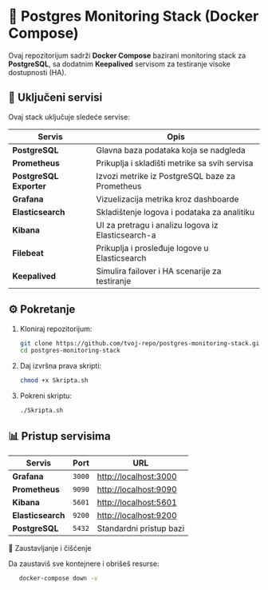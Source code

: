 # 🐘 Postgres Monitoring Stack (Docker Compose)

Ovaj repozitorijum sadrži **Docker Compose** bazirani monitoring stack za **PostgreSQL**, sa dodatnim **Keepalived** servisom za testiranje visoke dostupnosti (HA).

## 🧩 Uključeni servisi

Ovaj stack uključuje sledeće servise:

| Servis | Opis |
|--------|------|
| **PostgreSQL** | Glavna baza podataka koja se nadgleda |
| **Prometheus** | Prikuplja i skladišti metrike sa svih servisa |
| **PostgreSQL Exporter** | Izvozi metrike iz PostgreSQL baze za Prometheus |
| **Grafana** | Vizuelizacija metrika kroz dashboarde |
| **Elasticsearch** | Skladištenje logova i podataka za analitiku |
| **Kibana** | UI za pretragu i analizu logova iz Elasticsearch-a |
| **Filebeat** | Prikuplja i prosleđuje logove u Elasticsearch |
| **Keepalived** | Simulira failover i HA scenarije za testiranje |

## ⚙️ Pokretanje

1. Kloniraj repozitorijum:
   ```bash
   git clone https://github.com/tvoj-repo/postgres-monitoring-stack.git
   cd postgres-monitoring-stack
2. Daj izvršna prava skripti:
   ```bash
   chmod +x Skripta.sh
3. Pokreni skriptu:
   ```bash
   ./Skripta.sh

## 📊 Pristup servisima

   | Servis            | Port   | URL                                            |
| ----------------- | ------ | ---------------------------------------------- |
| **Grafana**       | `3000` | [http://localhost:3000](http://localhost:3000) |
| **Prometheus**    | `9090` | [http://localhost:9090](http://localhost:9090) |
| **Kibana**        | `5601` | [http://localhost:5601](http://localhost:5601) |
| **Elasticsearch** | `9200` | [http://localhost:9200](http://localhost:9200) |
| **PostgreSQL**    | `5432` | Standardni pristup bazi                        |


🧹 Zaustavljanje i čišćenje

Da zaustaviš sve kontejnere i obrišeš resurse:
```bash
   docker-compose down -v
